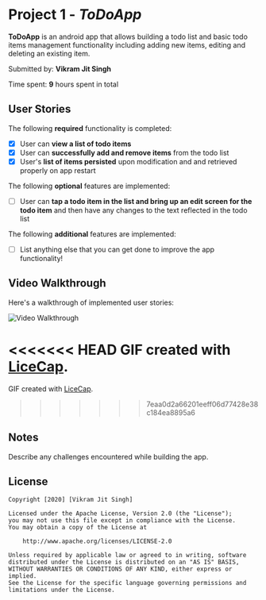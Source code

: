 # Project 1 - *ToDoApp*

**ToDoApp** is an android app that allows building a todo list and basic todo items management functionality including adding new items, editing and deleting an existing item.

Submitted by: **Vikram Jit Singh**

Time spent: **9** hours spent in total

## User Stories

The following **required** functionality is completed:

* [x] User can **view a list of todo items**
* [x] User can **successfully add and remove items** from the todo list
* [x] User's **list of items persisted** upon modification and and retrieved properly on app restart

The following **optional** features are implemented:

* [ ] User can **tap a todo item in the list and bring up an edit screen for the todo item** and then have any changes to the text reflected in the todo list

The following **additional** features are implemented:

* [ ] List anything else that you can get done to improve the app functionality!

## Video Walkthrough

Here's a walkthrough of implemented user stories:

<img src='http://i.imgur.com/link/to/your/gif/file.gif' title='Video Walkthrough' width='' alt='Video Walkthrough' />

<<<<<<< HEAD
GIF created with [LiceCap](https://i.imgur.com/soC6wto.gif).
=======
GIF created with [LiceCap](https://i.imgur.com/soC6wto.gif/).
>>>>>>> 7eaa0d2a66201eeff06d77428e38c184ea8895a6

## Notes

Describe any challenges encountered while building the app.

## License

    Copyright [2020] [Vikram Jit Singh]

    Licensed under the Apache License, Version 2.0 (the "License");
    you may not use this file except in compliance with the License.
    You may obtain a copy of the License at

        http://www.apache.org/licenses/LICENSE-2.0

    Unless required by applicable law or agreed to in writing, software
    distributed under the License is distributed on an "AS IS" BASIS,
    WITHOUT WARRANTIES OR CONDITIONS OF ANY KIND, either express or implied.
    See the License for the specific language governing permissions and
    limitations under the License.
